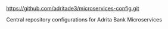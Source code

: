 https://github.com/adritade3/microservices-config.git

Central repository configurations for Adrita Bank Microservices
